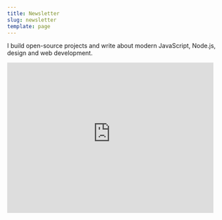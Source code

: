 ```yaml
---
title: Newsletter
slug: newsletter
template: page
---
```


I build open-source projects and write about modern JavaScript, Node.js, design and web development.

<div class="centered-iframe">
  <iframe
    width="480"
    height="350"
    src="https://taniarascia.substack.com/embed"
    frameborder="0"
    scrolling="no"
  ></iframe>
</div>